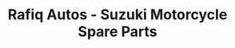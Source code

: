 ---
title: "Rafiq Autos - Suzuki Motorcycle Spare Parts"
url: /karachi/rafiq-autos-suzuki-motorcycle-spare-parts/
shop: shop
---